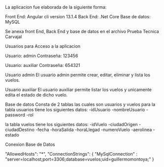 La aplicacion fue elaborada de la siguiente forma:

Front End: Angular cli version 13.1.4
Back End: .Net Core
Base de datos: MySQL

Se anexa front End, Back End y base de datos en el archivo Prueba Tecnica Carvajal

Usuarios para Acceso a la aplicacion

Usuario: admin
Contraseña: 123456

Usuario: auxiliar
Contraseña: 654321

Usuario admin
El usuario admin permite crear, editar, eliminar y lista los vuelos.

Usuario auxiliar
El usuario auxiliar permite listar los vuelos y unicamente edita el estado de dicho vuelo.

Base de datos
Consta de 2 tablas las cuales son usuarios y vuelos para
la tabla usuarios tiene los siguientes datos:
-idUsuario
-nombreUsuario
-password
-rol

la tabla vuelos tiene los siguientes datos:
-idVuelo
-ciudadOrigen
-ciudadDestino
-fecha
-horaSalida
-horaLlegad
-numeroVuelo
-aerolinea
-estado

Conexion Base de Datos 

"AllowedHosts": "*",
  "ConnectionStrings": {
    "MySqlConnection" : "server=localhost;port=3306;database=vuelos;uid=guillermomontoya;"
  }
